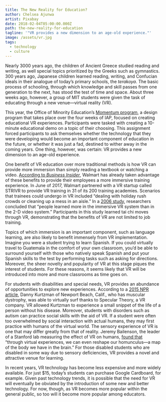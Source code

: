 ```yaml
---
title: The New Reality for Education?
author: Chelsea Ajunwa
artist: Pixabay
date: 2018-02-04T05:00:00.000Z
path: the-new-reality-for-education
tagline: '"VR provides a new dimension to an age-old experience."'
image: /assets/vr.jpg
tags:
  - technology
  - culture
---
```

Nearly 3000 years ago, the children of Ancient Greece studied reading and writing, as well special topics prioritized by the Greeks such as gymnastics. 300 years ago, Japanese children learned reading, writing, and Confucian ideals in their analogue of today’s primary schools, the *terakoya*. The basic process of schooling, through which knowledge and skill passes from one generation to the next, has stood the test of time and space. About three weeks ago, however, a group of MIT students were given the task of educating through a new venue—virtual reality (VR).

This year, the Office of Minority Education’s [Momentum program,](http://ome.mit.edu/programs-services/momentum-overview) a design program that takes place over the four weeks of IAP, focused on creating educational VR experiences. Participants were tasked with creating a 10-minute educational demo on a topic of their choosing. This assignment forced participants to ask themselves whether the technology that they were developing would become an important component of education in the future, or whether it was just a fad, destined to wither away in the coming years. One thing, however, was certain: VR provides a new dimension to an age-old experience.

One benefit of VR education over more traditional methods is how VR can provide more immersion than simply reading a textbook or watching a video. [According to *Business Insider*](http://www.businessinsider.com/walmart-using-virtual-reality-employee-training-2017-6), Walmart has already taken advantage of these benefits to provide their employees a more immersive training experience. In June of 2017, Walmart partnered with a VR startup called STRIVR to provide VR training in 31 of its 200 training academies. Scenarios that trainees could undergo in VR included “dealing with holiday rush crowds or cleaning up a mess in an aisle.” In a [2006 study](https://web.stanford.edu/~bailenso/papers/tai%20chi%20final.pdf), researchers concluded that “people learned more in the immersive VR system than in the 2-D video system.” Participants in this study learned tai chi moves through VR, demonstrating that the benefits of VR are not limited to job training.

Topics of which immersion is an important component, such as language learning, are also likely to benefit immensely from VR implementation. Imagine you were a student trying to learn Spanish. If you could virtually travel to Guatemala in the comfort of your own classroom, you’d be able to surround yourself with those who natively speak Spanish and put your Spanish skills to the test by performing tasks such as asking for directions. Moreover, the sheer novelty and popularity of VR at this stage piques the interest of students. For these reasons, it seems likely that VR will be introduced into more and more classrooms as time goes on.

For students with disabilities and special needs, VR provides an abundance of opportunities to explore new experiences. According to a [2015 NPR article](https://www.npr.org/sections/health-shots/2015/10/22/450573400/affordable-virtual-reality-opens-new-worlds-for-people-with-disabilities), Danny Kurtzman of Newport Beach, Calif., who has muscular dystrophy, was able to virtually surf thanks to Specular Theory, a VR company. VR allowed Kurtzman to experience a small snippet of the life of a person without his disease. Moreover, students with disorders such as autism can practice social skills with the aid of VR. If a student were often too overwhelmed by social interaction with actual humans, they may first practice with humans of the virtual world. The sensory experience of VR is one that may differ greatly from that of reality. Jeremy Bailenson, the leader of a Stanford lab measuring the effect of VR on humans, [found that](https://ww2.kqed.org/futureofyou/2015/10/19/affordable-virtual-reality-creates-worlds-for-people-with-disabilities/) “through virtual experiences, we can even reshape our homunculus—a map of the body we have in the brain.” For those disabled students who are disabled in some way due to sensory deficiencies, VR provides a novel and attractive venue for learning.

In recent years, VR technology has become less expensive and more widely available. For just $15, today’s students can purchase Google Cardboard, for example. Given past technology trends, it is possible that the need for VR will eventually be obviated by the introduction of some new and better technology. For now, though, as VR becomes more popular within the general public, so too will it become more popular among educators.
